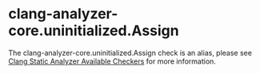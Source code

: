 clang-analyzer-core.uninitialized.Assign
========================================

The clang-analyzer-core.uninitialized.Assign check is an alias, please
see [Clang Static Analyzer Available
Checkers](https://clang.llvm.org/docs/analyzer/checkers.html#core-uninitialized-assign)
for more information.
